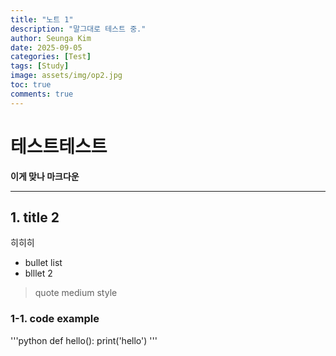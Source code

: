 ```yaml
---
title: "노트 1"
description: "말그대로 테스트 중."
author: Seunga Kim
date: 2025-09-05
categories: [Test]
tags: [Study]
image: assets/img/op2.jpg
toc: true
comments: true
---
```

# 테스트테스트
**이게 맞나 마크다운**

---

## 1. title 2
히히히
- bullet list 
- blllet 2

> quote
> medium style

### 1-1. code example
'''python
def hello():
    print('hello')
'''